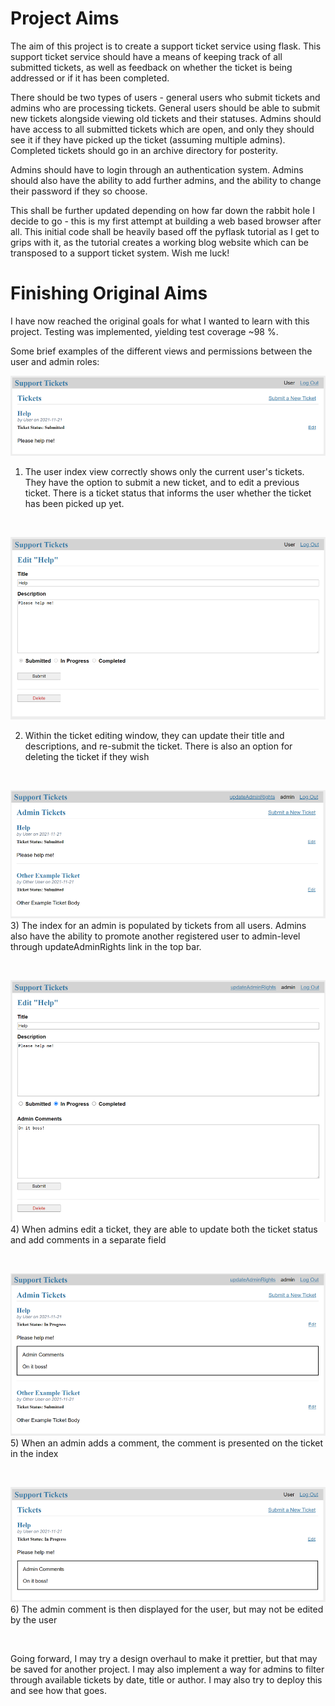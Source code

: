# Project Aims
The aim of this project is to create a support ticket service using flask. This support ticket service should have a means of keeping track of all submitted tickets, as well as feedback on whether the ticket is being addressed or if it has been completed. 

There should be two types of users - general users who submit tickets and admins who are processing tickets. General users should be able to submit new tickets alongside viewing old tickets and their statuses. Admins should have access to all submitted tickets which are open, and only they should see it if they have picked up the ticket (assuming multiple admins). Completed tickets should go in an archive directory for posterity. 

Admins should have to login through an authentication system. Admins should also have the ability to add further admins, and the ability to change their password if they so choose. 

This shall be further updated depending on how far down the rabbit hole I decide to go - this is my first attempt at building a web based browser after all. This initial code shall be heavily based off the pyflask tutorial as I get to grips with it, as the tutorial creates a working blog website which can be transposed to a support ticket system. Wish me luck!


# Finishing Original Aims 

I have now reached the original goals for what I wanted to learn with this project. Testing was implemented, yielding test coverage ~98 %.  

Some brief examples of the different views and permissions between the user and admin roles:

![Example Window](/images/Example_1_user.png)
1) The user index view correctly shows only the current user's tickets. They have the option to submit a new ticket, and to edit a previous ticket. There is a ticket status that informs the user whether the ticket has been picked up yet. 

<br /> 

![Example Window](/images/Example_2_user.png)  

2) Within the ticket editing window, they can update their title and descriptions, and re-submit the ticket. There is also an option for deleting the ticket if they wish  

<br /> 

![Example Window](/images/Example_3_admin.png)  
3) The index for an admin is populated by tickets from all users. Admins also have the ability to promote another registered user to admin-level through updateAdminRights link in the top bar.

<br /> 

![Example Window](/images/Example_4_admin.png)  
4) When admins edit a ticket, they are able to update both the ticket status and add comments in a separate field

<br /> 

![Example Window](/images/Example_5_admin.png)  
5) When an admin adds a comment, the comment is presented on the ticket in the index

<br /> 

![Example Window](/images/Example_6_user.png)  
6) The admin comment is then displayed for the user, but may not be edited by the user

<br /> 

Going forward, I may try a design overhaul to make it prettier, but that may be saved for another project. I may also implement a way for admins to filter through available tickets by date, title or author. I may also try to deploy this and see how that goes. 
